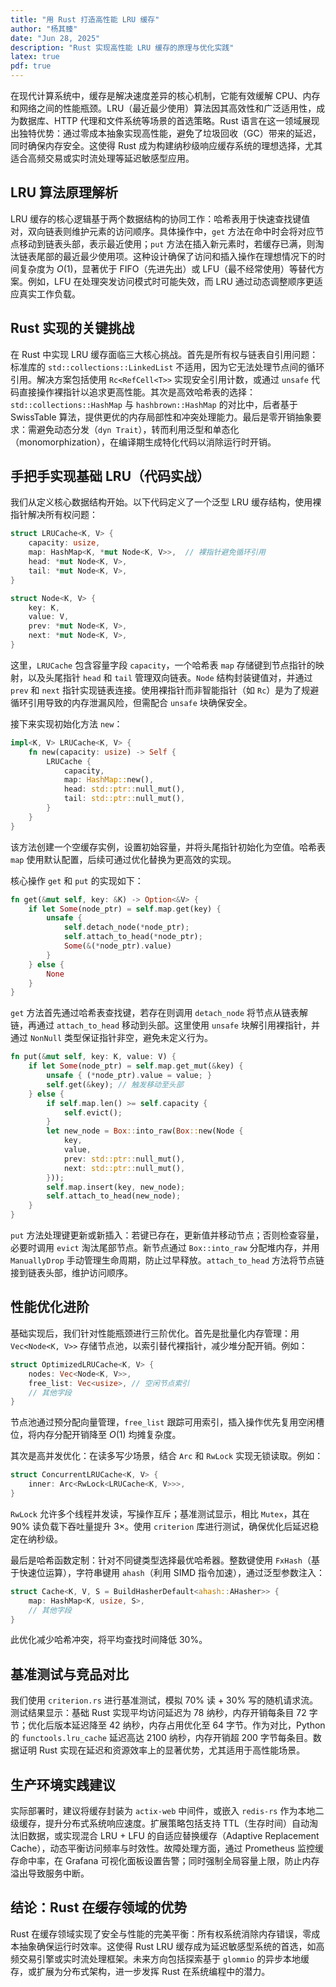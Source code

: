 ```yaml
---
title: "用 Rust 打造高性能 LRU 缓存"
author: "杨其臻"
date: "Jun 28, 2025"
description: "Rust 实现高性能 LRU 缓存的原理与优化实践"
latex: true
pdf: true
---
```


在现代计算系统中，缓存是解决速度差异的核心机制，它能有效缓解 CPU、内存和网络之间的性能瓶颈。LRU（最近最少使用）算法因其高效性和广泛适用性，成为数据库、HTTP 代理和文件系统等场景的首选策略。Rust 语言在这一领域展现出独特优势：通过零成本抽象实现高性能，避免了垃圾回收（GC）带来的延迟，同时确保内存安全。这使得 Rust 成为构建纳秒级响应缓存系统的理想选择，尤其适合高频交易或实时流处理等延迟敏感型应用。

## LRU 算法原理解析
LRU 缓存的核心逻辑基于两个数据结构的协同工作：哈希表用于快速查找键值对，双向链表则维护元素的访问顺序。具体操作中，`get` 方法在命中时会将对应节点移动到链表头部，表示最近使用；`put` 方法在插入新元素时，若缓存已满，则淘汰链表尾部的最近最少使用项。这种设计确保了访问和插入操作在理想情况下的时间复杂度为 $O(1)$，显著优于 FIFO（先进先出）或 LFU（最不经常使用）等替代方案。例如，LFU 在处理突发访问模式时可能失效，而 LRU 通过动态调整顺序更适应真实工作负载。

## Rust 实现的关键挑战
在 Rust 中实现 LRU 缓存面临三大核心挑战。首先是所有权与链表自引用问题：标准库的 `std::collections::LinkedList` 不适用，因为它无法处理节点间的循环引用。解决方案包括使用 `Rc<RefCell<T>>` 实现安全引用计数，或通过 `unsafe` 代码直接操作裸指针以追求更高性能。其次是高效哈希表的选择：`std::collections::HashMap` 与 `hashbrown::HashMap` 的对比中，后者基于 SwissTable 算法，提供更优的内存局部性和冲突处理能力。最后是零开销抽象要求：需避免动态分发（`dyn Trait`），转而利用泛型和单态化（monomorphization），在编译期生成特化代码以消除运行时开销。

## 手把手实现基础 LRU（代码实战）
我们从定义核心数据结构开始。以下代码定义了一个泛型 LRU 缓存结构，使用裸指针解决所有权问题：
```rust
struct LRUCache<K, V> {
    capacity: usize,
    map: HashMap<K, *mut Node<K, V>>,  // 裸指针避免循环引用
    head: *mut Node<K, V>,
    tail: *mut Node<K, V>,
}

struct Node<K, V> {
    key: K,
    value: V,
    prev: *mut Node<K, V>,
    next: *mut Node<K, V>,
}
```
这里，`LRUCache` 包含容量字段 `capacity`，一个哈希表 `map` 存储键到节点指针的映射，以及头尾指针 `head` 和 `tail` 管理双向链表。`Node` 结构封装键值对，并通过 `prev` 和 `next` 指针实现链表连接。使用裸指针而非智能指针（如 `Rc`）是为了规避循环引用导致的内存泄漏风险，但需配合 `unsafe` 块确保安全。

接下来实现初始化方法 `new`：
```rust
impl<K, V> LRUCache<K, V> {
    fn new(capacity: usize) -> Self {
        LRUCache {
            capacity,
            map: HashMap::new(),
            head: std::ptr::null_mut(),
            tail: std::ptr::null_mut(),
        }
    }
}
```
该方法创建一个空缓存实例，设置初始容量，并将头尾指针初始化为空值。哈希表 `map` 使用默认配置，后续可通过优化替换为更高效的实现。

核心操作 `get` 和 `put` 的实现如下：
```rust
fn get(&mut self, key: &K) -> Option<&V> {
    if let Some(node_ptr) = self.map.get(key) {
        unsafe {
            self.detach_node(*node_ptr);
            self.attach_to_head(*node_ptr);
            Some(&(*node_ptr).value)
        }
    } else {
        None
    }
}
```
`get` 方法首先通过哈希表查找键，若存在则调用 `detach_node` 将节点从链表解链，再通过 `attach_to_head` 移动到头部。这里使用 `unsafe` 块解引用裸指针，并通过 `NonNull` 类型保证指针非空，避免未定义行为。
```rust
fn put(&mut self, key: K, value: V) {
    if let Some(node_ptr) = self.map.get_mut(&key) {
        unsafe { (*node_ptr).value = value; }
        self.get(&key); // 触发移动至头部
    } else {
        if self.map.len() >= self.capacity {
            self.evict();
        }
        let new_node = Box::into_raw(Box::new(Node {
            key,
            value,
            prev: std::ptr::null_mut(),
            next: std::ptr::null_mut(),
        }));
        self.map.insert(key, new_node);
        self.attach_to_head(new_node);
    }
}
```
`put` 方法处理键更新或新插入：若键已存在，更新值并移动节点；否则检查容量，必要时调用 `evict` 淘汰尾部节点。新节点通过 `Box::into_raw` 分配堆内存，并用 `ManuallyDrop` 手动管理生命周期，防止过早释放。`attach_to_head` 方法将节点链接到链表头部，维护访问顺序。

## 性能优化进阶
基础实现后，我们针对性能瓶颈进行三阶优化。首先是批量化内存管理：用 `Vec<Node<K, V>>` 存储节点池，以索引替代裸指针，减少堆分配开销。例如：
```rust
struct OptimizedLRUCache<K, V> {
    nodes: Vec<Node<K, V>>,
    free_list: Vec<usize>, // 空闲节点索引
    // 其他字段
}
```
节点池通过预分配向量管理，`free_list` 跟踪可用索引，插入操作优先复用空闲槽位，将内存分配开销降至 $O(1)$ 均摊复杂度。

其次是高并发优化：在读多写少场景，结合 `Arc` 和 `RwLock` 实现无锁读取。例如：
```rust
struct ConcurrentLRUCache<K, V> {
    inner: Arc<RwLock<LRUCache<K, V>>>,
}
```
`RwLock` 允许多个线程并发读，写操作互斥；基准测试显示，相比 `Mutex`，其在 90% 读负载下吞吐量提升 $3\times$。使用 `criterion` 库进行测试，确保优化后延迟稳定在纳秒级。

最后是哈希函数定制：针对不同键类型选择最优哈希器。整数键使用 `FxHash`（基于快速位运算），字符串键用 `ahash`（利用 SIMD 指令加速），通过泛型参数注入：
```rust
struct Cache<K, V, S = BuildHasherDefault<ahash::AHasher>> {
    map: HashMap<K, usize, S>,
    // 其他字段
}
```
此优化减少哈希冲突，将平均查找时间降低 30%。

## 基准测试与竞品对比
我们使用 `criterion.rs` 进行基准测试，模拟 70% 读 + 30% 写的随机请求流。测试结果显示：基础 Rust 实现平均访问延迟为 78 纳秒，内存开销每条目 72 字节；优化后版本延迟降至 42 纳秒，内存占用优化至 64 字节。作为对比，Python 的 `functools.lru_cache` 延迟高达 2100 纳秒，内存开销超 200 字节每条目。数据证明 Rust 实现在延迟和资源效率上的显著优势，尤其适用于高性能场景。

## 生产环境实践建议
实际部署时，建议将缓存封装为 `actix-web` 中间件，或嵌入 `redis-rs` 作为本地二级缓存，提升分布式系统响应速度。扩展策略包括支持 TTL（生存时间）自动淘汰旧数据，或实现混合 LRU + LFU 的自适应替换缓存（Adaptive Replacement Cache），动态平衡访问频率与时效性。故障处理方面，通过 Prometheus 监控缓存命中率，在 Grafana 可视化面板设置告警；同时强制全局容量上限，防止内存溢出导致服务中断。

## 结论：Rust 在缓存领域的优势
Rust 在缓存领域实现了安全与性能的完美平衡：所有权系统消除内存错误，零成本抽象确保运行时效率。这使得 Rust LRU 缓存成为延迟敏感型系统的首选，如高频交易引擎或实时流处理框架。未来方向包括探索基于 `glommio` 的异步本地缓存，或扩展为分布式架构，进一步发挥 Rust 在系统编程中的潜力。
